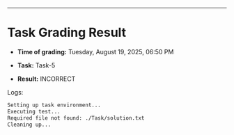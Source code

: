 
---
# Task Grading Result

- **Time of grading:** Tuesday, August 19, 2025, 06:50 PM

- **Task:** Task-5

- **Result:** INCORRECT


Logs:
```bash
Setting up task environment...
Executing test...
Required file not found: ./Task/solution.txt
Cleaning up...
```
